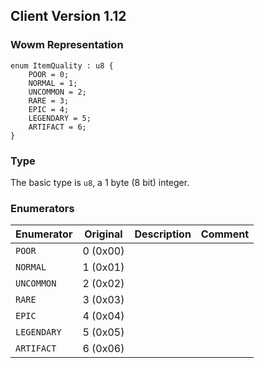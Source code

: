 ## Client Version 1.12

### Wowm Representation
```rust,ignore
enum ItemQuality : u8 {
    POOR = 0;    
    NORMAL = 1;    
    UNCOMMON = 2;    
    RARE = 3;    
    EPIC = 4;    
    LEGENDARY = 5;    
    ARTIFACT = 6;    
}
```
### Type
The basic type is `u8`, a 1 byte (8 bit) integer.
### Enumerators
| Enumerator | Original  | Description | Comment |
| --------- | -------- | ----------- | ------- |
| `POOR` | 0 (0x00) |  |  |
| `NORMAL` | 1 (0x01) |  |  |
| `UNCOMMON` | 2 (0x02) |  |  |
| `RARE` | 3 (0x03) |  |  |
| `EPIC` | 4 (0x04) |  |  |
| `LEGENDARY` | 5 (0x05) |  |  |
| `ARTIFACT` | 6 (0x06) |  |  |
